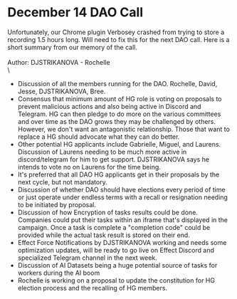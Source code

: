 # December 14 DAO Call

Unfortunately, our Chrome plugin Verbosey crashed from trying to store a recording 1.5 hours long. Will need to fix this for the next DAO call. Here is a short summary from our memory of the call. \
\
Author: DJSTRIKANOVA - Rochelle\
\


* Discussion of all the members running for the DAO. Rochelle, David, Jesse, DJSTRIKANOVA, Bree.
* Consensus that minimum amount of HG role is voting on proposals to prevent malicious actions and also being active in Discord and Telegram. HG can then pledge to do more on the various committees and over time as the DAO grows they may be challenged by others. However, we don't want an antagonistic relationship. Those that want to replace a HG should advocate what they can do better.
* Other potential HG applicants include Gabrielle, Miguel, and Laurens. Discussion of Laurens needing to be much more active in discord/telegram for him to get support. DJSTRIKANOVA says he intends to vote no on Laurens for the time being.
* It's preferred that all DAO HG applicants get in their proposals by the next cycle, but not mandatory.
* Discussion of whether DAO should have elections every period of time or just operate under endless terms with a recall or resignation needing to be initiated by proposal.
* Discussion of how Encryption of tasks results could be done. Companies could put their tasks within an iframe that's displayed in the campaign. Once a task is complete a "completion code" could be provided while the actual task result is stored on their end.
* Effect Force Notifications by DJSTRIKANOVA working and needs some optimization updates, will be ready to go live on Effect Discord and specialized Telegram channel in the next week.
* Discussion of AI Datasets being a huge potential source of tasks for workers during the AI boom
* Rochelle is working on a proposal to update the constitution for HG election process and the recalling of HG members.
